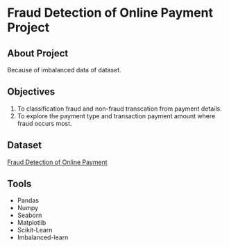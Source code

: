 # Fraud Detection of Online Payment Project


## About Project
Because of imbalanced data of dataset.


## Objectives
1. To classification fraud and non-fraud transcation from payment details.
2. To explore the payment type and transaction payment amount where fraud occurs most.


## Dataset
[Fraud Detection of Online Payment](https://www.kaggle.com/datasets/jainilcoder/online-payment-fraud-detection/data)


## Tools
* Pandas
* Numpy
* Seaborn
* Matplotlib
* Scikit-Learn
* Imbalanced-learn
